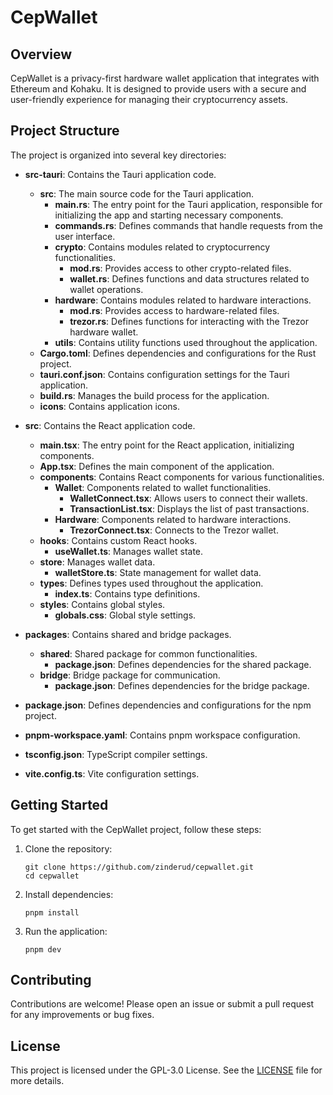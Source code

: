 # CepWallet

## Overview

CepWallet is a privacy-first hardware wallet application that integrates with Ethereum and Kohaku. It is designed to provide users with a secure and user-friendly experience for managing their cryptocurrency assets.

## Project Structure

The project is organized into several key directories:

- **src-tauri**: Contains the Tauri application code.
  - **src**: The main source code for the Tauri application.
    - **main.rs**: The entry point for the Tauri application, responsible for initializing the app and starting necessary components.
    - **commands.rs**: Defines commands that handle requests from the user interface.
    - **crypto**: Contains modules related to cryptocurrency functionalities.
      - **mod.rs**: Provides access to other crypto-related files.
      - **wallet.rs**: Defines functions and data structures related to wallet operations.
    - **hardware**: Contains modules related to hardware interactions.
      - **mod.rs**: Provides access to hardware-related files.
      - **trezor.rs**: Defines functions for interacting with the Trezor hardware wallet.
    - **utils**: Contains utility functions used throughout the application.
  - **Cargo.toml**: Defines dependencies and configurations for the Rust project.
  - **tauri.conf.json**: Contains configuration settings for the Tauri application.
  - **build.rs**: Manages the build process for the application.
  - **icons**: Contains application icons.

- **src**: Contains the React application code.
  - **main.tsx**: The entry point for the React application, initializing components.
  - **App.tsx**: Defines the main component of the application.
  - **components**: Contains React components for various functionalities.
    - **Wallet**: Components related to wallet functionalities.
      - **WalletConnect.tsx**: Allows users to connect their wallets.
      - **TransactionList.tsx**: Displays the list of past transactions.
    - **Hardware**: Components related to hardware interactions.
      - **TrezorConnect.tsx**: Connects to the Trezor wallet.
  - **hooks**: Contains custom React hooks.
    - **useWallet.ts**: Manages wallet state.
  - **store**: Manages wallet data.
    - **walletStore.ts**: State management for wallet data.
  - **types**: Defines types used throughout the application.
    - **index.ts**: Contains type definitions.
  - **styles**: Contains global styles.
    - **globals.css**: Global style settings.

- **packages**: Contains shared and bridge packages.
  - **shared**: Shared package for common functionalities.
    - **package.json**: Defines dependencies for the shared package.
  - **bridge**: Bridge package for communication.
    - **package.json**: Defines dependencies for the bridge package.

- **package.json**: Defines dependencies and configurations for the npm project.
- **pnpm-workspace.yaml**: Contains pnpm workspace configuration.
- **tsconfig.json**: TypeScript compiler settings.
- **vite.config.ts**: Vite configuration settings.

## Getting Started

To get started with the CepWallet project, follow these steps:

1. Clone the repository:
   ```
   git clone https://github.com/zinderud/cepwallet.git
   cd cepwallet
   ```

2. Install dependencies:
   ```
   pnpm install
   ```

3. Run the application:
   ```
   pnpm dev
   ```

## Contributing

Contributions are welcome! Please open an issue or submit a pull request for any improvements or bug fixes.

## License

This project is licensed under the GPL-3.0 License. See the [LICENSE](LICENSE) file for more details.